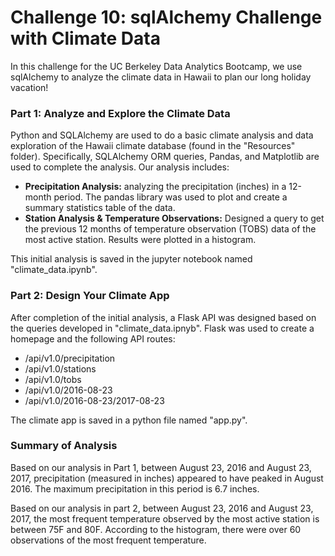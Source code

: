 # Challenge 10: sqlAlchemy Challenge with Climate Data
In this challenge for the UC Berkeley Data Analytics Bootcamp, we use sqlAlchemy to analyze the climate data in Hawaii to plan our long holiday vacation!

### Part 1: Analyze and Explore the Climate Data
Python and SQLAlchemy are used to do a basic climate analysis and data exploration of the Hawaii climate database (found in the "Resources" folder). Specifically, SQLAlchemy ORM queries, Pandas, and Matplotlib are used to complete the analysis. Our analysis includes:  
- **Precipitation Analysis:** analyzing the precipitation (inches) in a 12-month period. The pandas library was used to plot and create a summary statistics table of the data.  
- **Station Analysis & Temperature Observations:** Designed a query to get the previous 12 months of temperature observation (TOBS) data of the most active station. Results were plotted in a histogram.

This initial analysis is saved in the jupyter notebook named "climate_data.ipynb".

### Part 2: Design Your Climate App
After completion of the initial analysis, a Flask API was designed based on the queries developed in "climate_data.ipnyb". Flask was used to create a homepage and the following API routes:
- /api/v1.0/precipitation
- /api/v1.0/stations
- /api/v1.0/tobs
- /api/v1.0/2016-08-23
- /api/v1.0/2016-08-23/2017-08-23
  
The climate app is saved in a python file named "app.py".

### Summary of Analysis
Based on our analysis in Part 1, between August 23, 2016 and August 23, 2017, precipitation (measured in inches) appeared to have peaked in August 2016. The maximum precipitation in this period is 6.7 inches. 

Based on our analysis in part 2, between August 23, 2016 and August 23, 2017, the most frequent temperature observed by the most active station is between 75F and 80F. According to the histogram, there were over 60 observations of the most frequent temperature.
